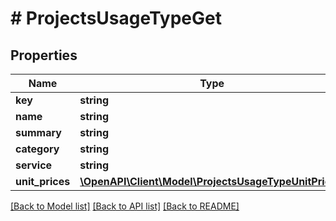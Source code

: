# # ProjectsUsageTypeGet

## Properties

Name | Type | Description | Notes
------------ | ------------- | ------------- | -------------
**key** | **string** |  |
**name** | **string** |  |
**summary** | **string** |  |
**category** | **string** |  |
**service** | **string** |  |
**unit_prices** | [**\OpenAPI\Client\Model\ProjectsUsageTypeUnitPrice[]**](ProjectsUsageTypeUnitPrice.md) |  |

[[Back to Model list]](../../README.md#models) [[Back to API list]](../../README.md#endpoints) [[Back to README]](../../README.md)
